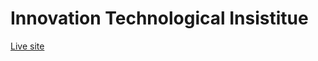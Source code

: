 Innovation Technological Insistitue
===================


<a href="http://kerrongordon.github.io/i.t.i/ " target="_blank">Live site</a>
